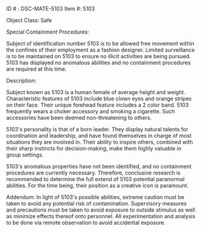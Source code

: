 ID # : DSC-MATE-5103
Item #: 5103

Object Class: Safe

Special Containment Procedures:

Subject of identification number 5103 is to be allowed free movement within the confines of their employment as a fashion designer. Limited surveillance is to be maintained on 5103 to ensure no illicit activities are being pursued. 5103 has displayed no anomalous abilities and no containment procedures are required at this time.

Description:

Subject known as 5103 is a human female of average height and weight. Characteristic features of 5103 include blue clown eyes and orange stripes on their face. Their unique forehead feature includes a 2 color band. 5103 frequently wears a choker accessory and smoking a cigarette. Such accessories have been deemed non-threatening to others.

5103's personality is that of a born leader. They display natural talents for coordination and leadership, and have found themselves in charge of most situations they are involved in. Their ability to inspire others, combined with their sharp instincts for decision-making, make them highly valuable in group settings.

5103's anomalous properties have not been identified, and no containment procedures are currently necessary. Therefore, conclusive research is recommended to determine the full extend of 5103 potential paranormal abilities. For the time being, their position as a creative icon is paramount.

Addendum: In light of 5103's possible abilities, extreme caution must be taken to avoid any potential risk of contamination. Supervisory measures and precautions must be taken to avoid exposure to outside stimulus as well as minimize effects thereof onto personnel. All experimentation and analysis to be done via remote observation to avoid accidental exposure.